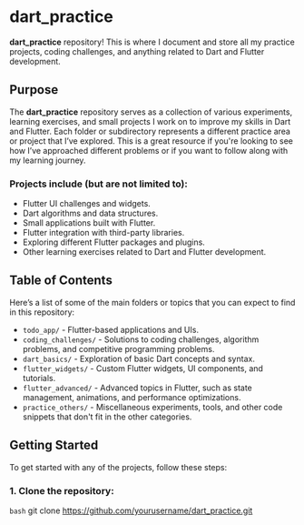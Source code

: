 # dart_practice

**dart_practice** repository! This is where I document and store all my practice projects, coding challenges, and anything related to Dart and Flutter development.

## Purpose

The **dart_practice** repository serves as a collection of various experiments, learning exercises, and small projects I work on to improve my skills in Dart and Flutter. Each folder or subdirectory represents a different practice area or project that I’ve explored. This is a great resource if you're looking to see how I’ve approached different problems or if you want to follow along with my learning journey.

### Projects include (but are not limited to):
- Flutter UI challenges and widgets.
- Dart algorithms and data structures.
- Small applications built with Flutter.
- Flutter integration with third-party libraries.
- Exploring different Flutter packages and plugins.
- Other learning exercises related to Dart and Flutter development.

## Table of Contents

Here’s a list of some of the main folders or topics that you can expect to find in this repository:

- `todo_app/` - Flutter-based applications and UIs.
- `coding_challenges/` - Solutions to coding challenges, algorithm problems, and competitive programming problems.
- `dart_basics/` - Exploration of basic Dart concepts and syntax.
- `flutter_widgets/` - Custom Flutter widgets, UI components, and tutorials.
- `flutter_advanced/` - Advanced topics in Flutter, such as state management, animations, and performance optimizations.
- `practice_others/` - Miscellaneous experiments, tools, and other code snippets that don't fit in the other categories.

## Getting Started

To get started with any of the projects, follow these steps:

### 1. Clone the repository:
```bash```
git clone https://github.com/yourusername/dart_practice.git



